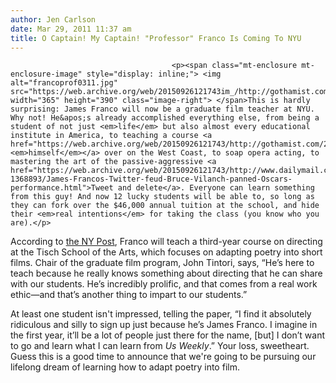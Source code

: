 ```yaml
---
author: Jen Carlson
date: Mar 29, 2011 11:37 am
title: O Captain! My Captain! "Professor" Franco Is Coming To NYU
---
```


	
										<p><span class="mt-enclosure mt-enclosure-image" style="display: inline;"> <img alt="francoprof0311.jpg" src="https://web.archive.org/web/20150926121743im_/http://gothamist.com/attachments/arts_jen/francoprof0311.jpg" width="365" height="390" class="image-right"> </span>This is hardly surprising: James Franco will now be a graduate film teacher at NYU. Why not! He&apos;s already accomplished everything else, from being a student of not just <em>life</em> but also almost every educational institute in America, to teaching a course <a href="https://web.archive.org/web/20150926121743/http://gothamist.com/2011/02/02/james_franco_101.php">about <em>himself</em></a> over on the West Coast, to soap opera acting, to mastering the art of the passive-aggressive <a href="https://web.archive.org/web/20150926121743/http://www.dailymail.co.uk/tvshowbiz/article-1368893/James-Francos-Twitter-feud-Bruce-Vilanch-panned-Oscars-performance.html">Tweet and delete</a>. Everyone can learn something from this guy! And now 12 lucky students will be able to, so long as they can fork over the $46,000 annual tuition at the school, and hide their <em>real intentions</em> for taking the class (you know who you are).</p>

<p>According to <a href="https://web.archive.org/web/20150926121743/http://www.nypost.com/p/news/local/wood_hunk_YjWxmpeJ0EsAUwL0suivLJ">the NY Post</a>, Franco will teach a third-year course on directing at the Tisch School of the Arts, which focuses on adapting poetry into short films. Chair of the graduate film program, John Tintori, says, &#x201C;He&#x2019;s here to teach because he really knows something about directing that he can share with our students. He&#x2019;s incredibly prolific, and that comes from a real work ethic&#x2014;and that&#x2019;s another thing to impart to our students.&#x201D;</p>

<p>At least one student isn&apos;t impressed, telling the paper, &#x201C;I find it absolutely ridiculous and silly to sign up just because he&#x2019;s James Franco. I imagine in the first year, it&#x2019;ll be a lot of people just there for the name, [but] I don&#x2019;t want to go and learn what I can learn from <em>Us Weekly</em>.&#x201D; Your loss, sweetheart. Guess this is a good time to announce that we&apos;re going to be pursuing our lifelong dream of learning how to adapt poetry into film.</p>					
										
									
				